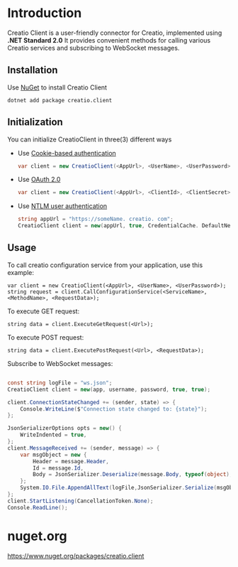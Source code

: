 # Introduction
Creatio Client is a user-friendly connector for Creatio, implemented using **.NET Standard 2.0**
It provides convenient methods for calling various Creatio services and subscribing to WebSocket messages.

## Installation
Use [NuGet](https://www.nuget.org/packages/creatio.client) to install Creatio Client
```
dotnet add package creatio.client
```

## Initialization

You can initialize CreatioClient in three(3) different ways

- Use [Cookie-based authentication](https://academy.creatio.com/docs/8.x/dev/development-on-creatio-platform/integrations-and-api/authentication/authentication-basics/overview)
    ```csharp
    var client = new CreatioClient(<AppUrl>, <UserName>, <UserPassword>);
    ```

- Use [OAuth 2.0](https://academy.creatio.com/docs/8.x/dev/development-on-creatio-platform/integrations-and-api/authentication/oauth-2-0-authorization/identity-service-overview)
    ```csharp
   var client = new CreatioClient(<AppUrl>, <ClientId>, <ClientSecret>, <UserName>, <UserPassword>);
    ```

- Use [NTLM user authentication](https://learn.microsoft.com/en-us/troubleshoot/windows-server/windows-security/ntlm-user-authentication)
    ```csharp
    string appUrl = "https://someName. creatio. com";
    CreatioClient client = new(appUrl, true, CredentialCache. DefaultNetworkCredentials);
    ```

## Usage
To call creatio configuration service from your application, use this example:
```
var client = new CreatioClient(<AppUrl>, <UserName>, <UserPassword>);
string request = client.CallConfigurationService(<ServiceName>, <MethodName>, <RequestData>);
```

To execute GET request:
```
string data = client.ExecuteGetRequest(<Url>);
```

To execute POST request:
```
string data = client.ExecutePostRequest(<Url>, <RequestData>);
```

Subscribe to WebSocket messages:
```csharp

const string logFile = "ws.json";
CreatioClient client = new(app, username, password, true, true);

client.ConnectionStateChanged += (sender, state) => {
    Console.WriteLine($"Connection state changed to: {state}");
};

JsonSerializerOptions opts = new() {
    WriteIndented = true,
};
client.MessageReceived += (sender, message) => {
    var msgObject = new {
        Header = message.Header,
        Id = message.Id,
        Body = JsonSerializer.Deserialize(message.Body, typeof(object), opts)
    };
    System.IO.File.AppendAllText(logFile,JsonSerializer.Serialize(msgObject, opts), Encoding.UTF8);
};
client.StartListening(CancellationToken.None);
Console.ReadLine();
```
# nuget.org
https://www.nuget.org/packages/creatio.client